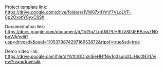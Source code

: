 Project template link: https://drive.google.com/drive/folders/1VW07x4YmY7VLoLVF-8p2OxohY8yxC69h

 Documentation link: https://docs.google.com/document/d/1VIYpZLqANLPLH9UVSRJEBBassZN0bqWA/edit?usp=drivesdk&ouid=110537987429716953872&rtpof=true&sd=true
 
 Demo video link: https://drive.google.com/file/d/1VX4GDnzdEeHHfNw1q3sunzOJHic0N7rI/view?usp=drivesdk
